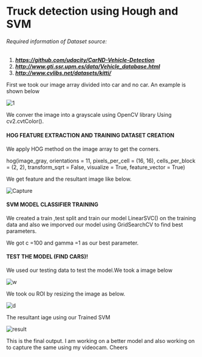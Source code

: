 # **Truck detection using Hough and SVM**


###### Required information of Dataset source:
1. ***https://github.com/udacity/CarND-Vehicle-Detection***
2. ***http://www.gti.ssr.upm.es/data/Vehicle_database.html***
3. ***http://www.cvlibs.net/datasets/kitti/***


First we took our image array divided into car and no car.
An example is shown below

![1](https://user-images.githubusercontent.com/67842238/103686154-66a92200-4fb4-11eb-8305-3e38490b1f53.JPG)

We conver the image into a grayscale using OpenCV library
Using cv2.cvtColor().


#### **HOG FEATURE EXTRACTION AND TRAINING DATASET CREATION**

We apply HOG method on the image array to get the corners.

hog(image_gray, orientations = 11, pixels_per_cell = (16, 16), cells_per_block = (2, 2), transform_sqrt = False, 
visualize = True, feature_vector = True)

We get feature and the resultant image like below.

![Capture](https://user-images.githubusercontent.com/67842238/103686489-e7681e00-4fb4-11eb-80fd-c0c3f0a85c4d.JPG)



#### **SVM MODEL CLASSIFIER TRAINING**

We created a train ,test split and train our model LinearSVC() on the training data and also we imporved
our model using GridSearchCV to find best parameters.

We got c =100 and gamma =1 as our best parameter.



#### **TEST THE MODEL (FIND CARS)!**

We used our testing data to test the model.We took a image below 

![w](https://user-images.githubusercontent.com/67842238/103687044-a7556b00-4fb5-11eb-8904-485334221b87.JPG)

We took ou ROI by resizing the image as below.

![d](https://user-images.githubusercontent.com/67842238/103687088-b9cfa480-4fb5-11eb-9177-52c01c77aca6.JPG)

The resultant iage using our Trained SVM

![result](https://user-images.githubusercontent.com/67842238/103687236-f56a6e80-4fb5-11eb-8456-bef21b893877.JPG)



This is the final output. I am working on a better model and also working on to capture the same using my videocam.
Cheers





